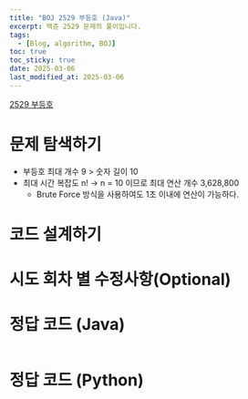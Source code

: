 ```yaml
---
title: "BOJ 2529 부등호 (Java)"
excerpt: 백준 2529 문제의 풀이입니다.
tags: 
  - [Blog, algorithm, BOJ]
toc: true
toc_sticky: true
date: 2025-03-06
last_modified_at: 2025-03-06
---
```


[2529 부등호](https://www.acmicpc.net/problem/2529)

# 문제 탐색하기

- 부등호 최대 개수 9 > 숫자 길이 10
- 최대 시간 복잡도 n! -> n = 10 이므로 최대 연산 개수 3,628,800
	- Brute Force 방식을 사용하여도 1초 이내에 연산이 가능하다.

# 코드 설계하기


# 시도 회차 별 수정사항(Optional)


# 정답 코드 (Java)

```java

```

# 정답 코드 (Python)